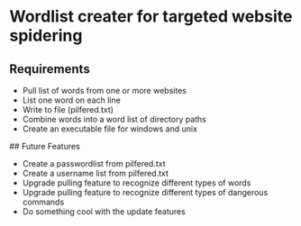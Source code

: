 # Wordlist creater for targeted website spidering
## Requirements
<ul>
<li>Pull list of words from one or more websites</li>
<li>List one word on each line</li>
<li>Write to file (pilfered.txt)</li>
<li>Combine words into a word list of directory paths</li>
<li>Create an executable file for windows and unix</li>
</ul>
## Future Features
<ul>
<li>Create a passwordlist from pilfered.txt</li>
<li>Create a username list from pilfered.txt</li>
<li>Upgrade pulling feature to recognize different types of words</li>
<li>Upgrade pulling feature to recognize different types of dangerous commands</li>
<li>Do something cool with the update features</li>
</ul>
